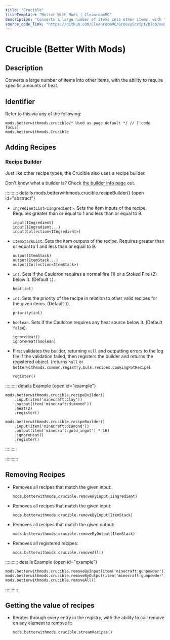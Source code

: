 ```yaml
---
title: "Crucible"
titleTemplate: "Better With Mods | CleanroomMC"
description: "Converts a large number of items into other items, with the ability to require specific amounts of heat."
source_code_link: "https://github.com/CleanroomMC/GroovyScript/blob/master/src/main/java/com/cleanroommc/groovyscript/compat/mods/betterwithmods/Crucible.java"
---
```


# Crucible (Better With Mods)

## Description

Converts a large number of items into other items, with the ability to require specific amounts of heat.

## Identifier

Refer to this via any of the following:

```groovy:no-line-numbers {1}
mods.betterwithmods.crucible/* Used as page default */ // [!code focus]
mods.betterwithmods.Crucible
```


## Adding Recipes

### Recipe Builder

Just like other recipe types, the Crucible also uses a recipe builder.

Don't know what a builder is? Check [the builder info page](../../introduction/builder.md) out.

:::::::::: details mods.betterwithmods.crucible.recipeBuilder() {open id="abstract"}
- `IngredientList<IIngredient>`. Sets the item inputs of the recipe. Requires greater than or equal to 1 and less than or equal to 9.

    ```groovy:no-line-numbers
    input(IIngredient)
    input(IIngredient...)
    input(Collection<IIngredient>)
    ```

- `ItemStackList`. Sets the item outputs of the recipe. Requires greater than or equal to 1 and less than or equal to 9.

    ```groovy:no-line-numbers
    output(ItemStack)
    output(ItemStack...)
    output(Collection<ItemStack>)
    ```

- `int`. Sets if the Cauldron requires a normal fire (1) or a Stoked Fire (2) below it. (Default `1`).

    ```groovy:no-line-numbers
    heat(int)
    ```

- `int`. Sets the priority of the recipe in relation to other valid recipes for the given items. (Default `1`).

    ```groovy:no-line-numbers
    priority(int)
    ```

- `boolean`. Sets if the Cauldron requires any heat source below it. (Default `false`).

    ```groovy:no-line-numbers
    ignoreHeat()
    ignoreHeat(boolean)
    ```

- First validates the builder, returning `null` and outputting errors to the log file if the validation failed, then registers the builder and returns the registered object. (returns `null` or `betterwithmods.common.registry.bulk.recipes.CookingPotRecipe`).

    ```groovy:no-line-numbers
    register()
    ```

::::::::: details Example {open id="example"}
```groovy:no-line-numbers
mods.betterwithmods.crucible.recipeBuilder()
    .input(item('minecraft:clay'))
    .output(item('minecraft:diamond'))
    .heat(2)
    .register()

mods.betterwithmods.crucible.recipeBuilder()
    .input(item('minecraft:diamond'))
    .output(item('minecraft:gold_ingot') * 16)
    .ignoreHeat()
    .register()
```

:::::::::

::::::::::

## Removing Recipes

- Removes all recipes that match the given input:

    ```groovy:no-line-numbers
    mods.betterwithmods.crucible.removeByInput(IIngredient)
    ```

- Removes all recipes that match the given input:

    ```groovy:no-line-numbers
    mods.betterwithmods.crucible.removeByInput(ItemStack)
    ```

- Removes all recipes that match the given output:

    ```groovy:no-line-numbers
    mods.betterwithmods.crucible.removeByOutput(ItemStack)
    ```

- Removes all registered recipes:

    ```groovy:no-line-numbers
    mods.betterwithmods.crucible.removeAll()
    ```

:::::::::: details Example {open id="example"}
```groovy:no-line-numbers
mods.betterwithmods.crucible.removeByInput(item('minecraft:gunpowder'))
mods.betterwithmods.crucible.removeByOutput(item('minecraft:gunpowder'))
mods.betterwithmods.crucible.removeAll()
```

::::::::::

## Getting the value of recipes

- Iterates through every entry in the registry, with the ability to call remove on any element to remove it:

    ```groovy:no-line-numbers
    mods.betterwithmods.crucible.streamRecipes()
    ```
